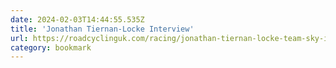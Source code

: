 ```yaml
---
date: 2024-02-03T14:44:55.535Z
title: 'Jonathan Tiernan-Locke Interview'
url: https://roadcyclinguk.com/racing/jonathan-tiernan-locke-team-sky-interview-2202.html
category: bookmark
---
```


